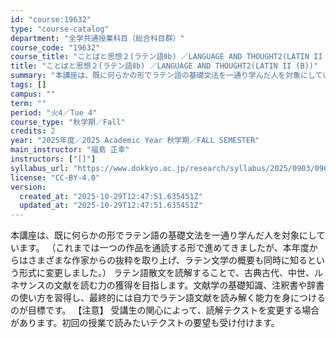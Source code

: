 ```yaml
---
id: "course:19632"
type: "course-catalog"
department: "全学共通授業科目（総合科目群）"
course_code: "19632"
course_title: "ことばと思想２(ラテン語Ⅱb) ／LANGUAGE AND THOUGHT2(LATIN II (B))"
title: "ことばと思想２(ラテン語Ⅱb) ／LANGUAGE AND THOUGHT2(LATIN II (B))"
summary: "本講座は、既に何らかの形でラテン語の基礎文法を一通り学んだ人を対象にしています。 （これまでは一つの作品を通読する形で進めてきましたが、本年度からはさまざまな作家からの抜粋を取り上げ、ラテン文学の概要も同時に知るという形式に変更しました。）…"
tags: []
campus: ""
term: ""
period: "火4／Tue 4"
course_type: "秋学期／Fall"
credits: 2
year: "2025年度／2025 Academic Year 秋学期／FALL SEMESTER"
main_instructor: "福島 正幸"
instructors: ["[]"]
syllabus_url: "https://www.dokkyo.ac.jp/research/syllabus/2025/0903/0903_19632_ja_JP.html"
license: "CC-BY-4.0"
version:
  created_at: "2025-10-29T12:47:51.635451Z"
  updated_at: "2025-10-29T12:47:51.635451Z"
---
```

本講座は、既に何らかの形でラテン語の基礎文法を一通り学んだ人を対象にしています。 （これまでは一つの作品を通読する形で進めてきましたが、本年度からはさまざまな作家からの抜粋を取り上げ、ラテン文学の概要も同時に知るという形式に変更しました。） ラテン語散文を読解することで、古典古代、中世、ルネサンスの文献を読む力の獲得を目指します。文献学の基礎知識、注釈書や辞書の使い方を習得し、最終的には自力でラテン語文献を読み解く能力を身につけるのが目標です。 【注意】 受講生の関心によって、読解テクストを変更する場合があります。初回の授業で読みたいテクストの要望も受け付けます。
